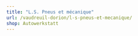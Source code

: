 ```yaml
---
title: "L.S. Pneus et mécanique"
url: /vaudreuil-dorion/l-s-pneus-et-mecanique/
shop: Autowerkstatt
---
```

